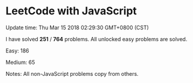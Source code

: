 # LeetCode with JavaScript

Update time: Thu Mar 15 2018 02:29:30 GMT+0800 (CST)

I have solved **251** / **764** problems. All unlocked easy problems are solved.

Easy: 186

Medium: 65

Notes: All non-JavaScript problems copy from others.